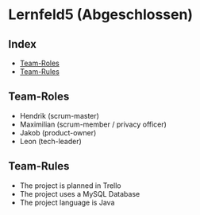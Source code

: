 # Lernfeld5 (Abgeschlossen)

## Index
* [Team-Roles](https://github.com/leonshrederplays/lernfeld5#team-rollen)
* [Team-Rules](https://github.com/leonshrederplays/lernfeld5#team-regeln)

## Team-Roles

* Hendrik (scrum-master)
* Maximilian (scrum-member / privacy officer)
* Jakob (product-owner)
* Leon (tech-leader)

## Team-Rules

* The project is planned in Trello
* The project uses a MySQL Database
* The project language is Java
